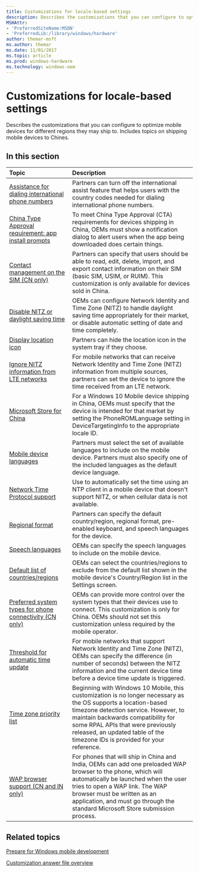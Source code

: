 ```yaml
---
title: Customizations for locale-based settings
description: Describes the customizations that you can configure to optimize mobile devices for different regions they may ship to. Includes topics on shipping mobile devices to Chines.
MSHAttr:
- 'PreferredSiteName:MSDN'
- 'PreferredLib:/library/windows/hardware'
author: themar-msft
ms.author: themar
ms.date: 11/01/2017
ms.topic: article
ms.prod: windows-hardware
ms.technology: windows-oem
---
```

# Customizations for locale-based settings

Describes the customizations that you can configure to optimize mobile devices for different regions they may ship to. Includes topics on shipping mobile devices to Chines.

## In this section

| Topic                                 | Description                                                                                   |
|:--------------------------------------|:----------------------------------------------------------------------------------------------|
| [Assistance for dialing international phone numbers](assistance-for-dialing-international-phone-numbers.md)   | Partners can turn off the international assist feature that helps users with the country codes needed for dialing international phone numbers.    |
| [China Type Approval requirement: app install prompts](cta-app-install-prompts.md) | To meet China Type Approval (CTA) requirements for devices shipping in China, OEMs must show a notification dialog to alert users when the app being downloaded does certain things. |
| [Contact management on the SIM (CN only)](contact-management-on-the-sim.md)        | Partners can specify that users should be able to read, edit, delete, import, and export contact information on their SIM (basic SIM, USIM, or RUIM). This customization is only available for devices sold in China.    |
| [Disable NITZ or daylight saving time](disabling-nitz-or-daylight-saving-time.md)  | OEMs can configure Network Identity and Time Zone (NITZ) to handle daylight saving time appropriately for their market, or disable automatic setting of date and time completely. |
| [Display location icon](display-location-icon.md)                                  | Partners can hide the location icon in the system tray if they choose.   |
| [Ignore NITZ information from LTE networks](ignore-nitz-information-from-lte-networks.md) | For mobile networks that can receive Network Identity and Time Zone (NITZ) information from multiple sources, partners can set the device to ignore the time received from an LTE network.    |
| [Microsoft Store for China](windows-phone-store-for-china.md)                      | For a Windows 10 Mobile device shipping in China, OEMs must specify that the device is intended for that market by setting the PhoneROMLanguage setting in DeviceTargetingInfo to the appropriate locale ID. |
| [Mobile device languages](phone-languages.md)                                      | Partners must select the set of available languages to include on the mobile device. Partners must also specify one of the included languages as the default device language.    |
| [Network Time Protocol support](network-time-protocol-support.md) | Use to automatically set the time using an NTP client in a mobile device that doesn't support NITZ, or when cellular data is not available.   |
| [Regional format](regional-format.md)                                              | Partners can specify the default country/region, regional format, pre-enabled keyboard, and speech languages for the device.                                       |
| [Speech languages](speech-languages.md)                                            | OEMs can specify the speech languages to include on the mobile device.   |
| [Default list of countries/regions](default-list-of-countries-regions.md)          | OEMs can select the countries/regions to exclude from the default list shown in the mobile device's Country/Region list in the Settings screen.                      |
| [Preferred system types for phone connectivity (CN only)](preferred-system-types-for-phone-connectivity.md)   | OEMs can provide more control over the system types that their devices use to connect. This customization is only for China. OEMs should not set this customization unless required by the mobile operator.   |
[Threshold for automatic time update](threshold-for-automatic-time-update.md)   | For mobile networks that support Network Identity and Time Zone (NITZ), OEMs can specify the difference (in number of seconds) between the NITZ information and the current device time before a device time update is triggered. |
| [Time zone priority list](time-zone-priority-list.md)                              | Beginning with Windows 10 Mobile, this customization is no longer necessary as the OS supports a location-based timezone detection service. However, to maintain backwards compatibility for some RPAL APIs that were previously released, an updated table of the timezone IDs is provided for your reference.    |
| [WAP browser support (CN and IN only)](wap-browser-support.md) | For phones that will ship in China and India, OEMs can add one preloaded WAP browser to the phone, which will automatically be launched when the user tries to open a WAP link. The WAP browser must be written as an application, and must go through the standard Microsoft Store submission process.   |

## Related topics

[Prepare for Windows mobile development](https://docs.microsoft.com/en-us/windows-hardware/manufacture/mobile/preparing-for-windows-mobile-development)

[Customization answer file overview](https://docs.microsoft.com/en-us/windows-hardware/customize/mobile/mcsf/customization-answer-file)
